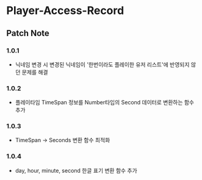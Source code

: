 # Player-Access-Record

## Patch Note
### 1.0.1
- 닉네임 변경 시 변경된 닉네임이 '한번이라도 플레이한 유저 리스트'에 반영되지 않던 문제를 해결

### 1.0.2
- 플레이타임 TimeSpan 정보를 Number타입의 Second 데이터로 변환하는 함수추가

### 1.0.3
- TimeSpan -> Seconds 변환 함수 최적화

### 1.0.4
- day, hour, minute, second 한글 표기 변환 함수 추가
